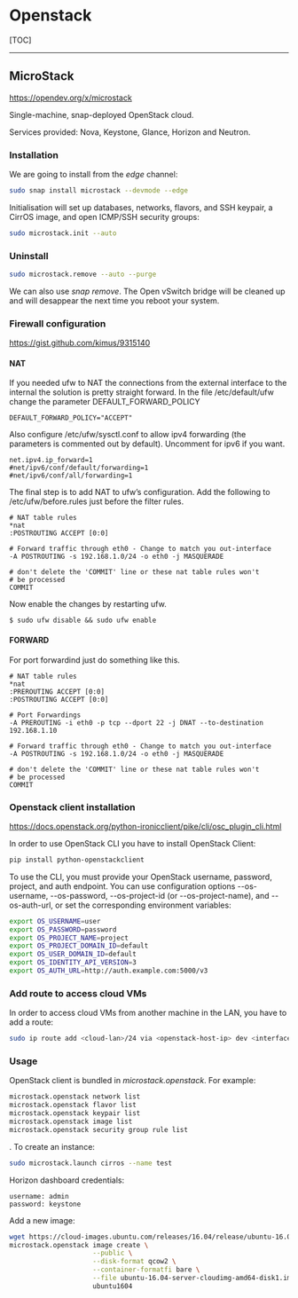 # Openstack

[TOC]

---

## MicroStack

<https://opendev.org/x/microstack>

Single-machine, snap-deployed OpenStack cloud.

Services provided: Nova, Keystone, Glance, Horizon and Neutron.

### Installation

We are going to install from the *edge* channel:

```sh
sudo snap install microstack --devmode --edge
```

Initialisation will set up databases, networks, flavors, and SSH keypair, a CirrOS image, and open ICMP/SSH security groups:

```sh
sudo microstack.init --auto
```

### Uninstall

```sh
sudo microstack.remove --auto --purge
```

We can also use *snap remove*. The Open vSwitch bridge will be cleaned up and will desappear the next time you reboot your system.

### Firewall configuration

<https://gist.github.com/kimus/9315140>

#### NAT
If you needed ufw to NAT the connections from the external interface to the internal the solution is pretty straight forward.
In the file /etc/default/ufw change the parameter DEFAULT_FORWARD_POLICY

```text
DEFAULT_FORWARD_POLICY="ACCEPT"
```

Also configure /etc/ufw/sysctl.conf to allow ipv4 forwarding (the parameters is commented out by default). Uncomment for ipv6 if you want.

```text
net.ipv4.ip_forward=1
#net/ipv6/conf/default/forwarding=1
#net/ipv6/conf/all/forwarding=1
```

The final step is to add NAT to ufw’s configuration. Add the following to /etc/ufw/before.rules just before the filter rules.

```text
# NAT table rules
*nat
:POSTROUTING ACCEPT [0:0]

# Forward traffic through eth0 - Change to match you out-interface
-A POSTROUTING -s 192.168.1.0/24 -o eth0 -j MASQUERADE

# don't delete the 'COMMIT' line or these nat table rules won't
# be processed
COMMIT
```

Now enable the changes by restarting ufw.

```text
$ sudo ufw disable && sudo ufw enable
```

#### FORWARD

For port forwardind just do something like this.

```text
# NAT table rules
*nat
:PREROUTING ACCEPT [0:0]
:POSTROUTING ACCEPT [0:0]

# Port Forwardings
-A PREROUTING -i eth0 -p tcp --dport 22 -j DNAT --to-destination 192.168.1.10

# Forward traffic through eth0 - Change to match you out-interface
-A POSTROUTING -s 192.168.1.0/24 -o eth0 -j MASQUERADE

# don't delete the 'COMMIT' line or these nat table rules won't
# be processed
COMMIT
```

### Openstack client installation

<https://docs.openstack.org/python-ironicclient/pike/cli/osc_plugin_cli.html>

In order to use OpenStack CLI you have to install OpenStack Client:

```sh
pip install python-openstackclient
```

To use the CLI, you must provide your OpenStack username, password, project, and auth endpoint. You can use configuration options --os-username, --os-password, --os-project-id (or --os-project-name), and --os-auth-url, or set the corresponding environment variables:

```sh
export OS_USERNAME=user
export OS_PASSWORD=password
export OS_PROJECT_NAME=project
export OS_PROJECT_DOMAIN_ID=default
export OS_USER_DOMAIN_ID=default
export OS_IDENTITY_API_VERSION=3
export OS_AUTH_URL=http://auth.example.com:5000/v3
```

### Add route to access cloud VMs

In order to access cloud VMs from another machine in the LAN, you have to add a route:

```sh
sudo ip route add <cloud-lan>/24 via <openstack-host-ip> dev <interface-connected-to-lan>
```

### Usage

OpenStack client is bundled in *microstack.openstack*. For example:

```sh
microstack.openstack network list
microstack.openstack flavor list
microstack.openstack keypair list
microstack.openstack image list
microstack.openstack security group rule list
```
.
To create an instance:

```sh
sudo microstack.launch cirros --name test
```

Horizon dashboard credentials:

```text
username: admin
password: keystone
```

Add a new image:

```sh
wget https://cloud-images.ubuntu.com/releases/16.04/release/ubuntu-16.04-server-cloudimg-amd64-disk1.img
microstack.openstack image create \
                     --public \
                     --disk-format qcow2 \
                     --container-formatfi bare \
                     --file ubuntu-16.04-server-cloudimg-amd64-disk1.img \
                     ubuntu1604
```

